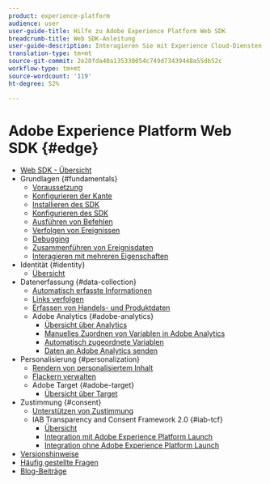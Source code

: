 ```yaml
---
product: experience-platform
audience: user
user-guide-title: Hilfe zu Adobe Experience Platform Web SDK
breadcrumb-title: Web SDK-Anleitung
user-guide-description: Interagieren Sie mit Experience Cloud-Diensten über das Edge-Netzwerk.
translation-type: tm+mt
source-git-commit: 2e28fda40a135330054c749d73439448a55db52c
workflow-type: tm+mt
source-wordcount: '119'
ht-degree: 52%

---
```



# Adobe Experience Platform Web SDK {#edge}

* [Web SDK - Übersicht](home.md)
* Grundlagen {#fundamentals}
   * [Voraussetzung](fundamentals/prerequisite.md)
   * [Konfigurieren der Kante](fundamentals/edge-configuration.md)
   * [Installieren des SDK](fundamentals/installing-the-sdk.md)
   * [Konfigurieren des SDK](fundamentals/configuring-the-sdk.md)
   * [Ausführen von Befehlen](fundamentals/executing-commands.md)
   * [Verfolgen von Ereignissen](fundamentals/tracking-events.md)
   * [Debugging](fundamentals/debugging.md)
   * [Zusammenführen von Ereignisdaten](fundamentals/merging-event-data.md)
   * [Interagieren mit mehreren Eigenschaften](fundamentals/interacting-with-multiple-properties.md)
* Identität {#identity}
   * [Übersicht](identity/overview.md)
* Datenerfassung {#data-collection}
   * [Automatisch erfasste Informationen](data-collection/automatic-information.md)
   * [Links verfolgen](data-collection/track-links.md)
   * [Erfassen von Handels- und Produktdaten](data-collection/collect-commerce-data.md)
   * Adobe Analytics {#adobe-analytics}
      * [Übersicht über Analytics](data-collection/adobe-analytics/analytics-overview.md)
      * [Manuelles Zuordnen von Variablen in Adobe Analytics](data-collection/adobe-analytics/manually-mapping-variables.md)
      * [Automatisch zugeordnete Variablen](data-collection/adobe-analytics/automatically-mapped-vars.md)
      * [Daten an Adobe Analytics senden](data-collection/adobe-analytics/sending-data-to-analytics.md)
* Personalisierung {#personalization}
   * [Rendern von personalisiertem Inhalt](personalization/rendering-personalization-content.md)
   * [Flackern verwalten](personalization/manage-flicker.md)
   * Adobe Target {#adobe-target}
      * [Übersicht über Target](personalization/adobe-target/target-overview.md)
* Zustimmung {#consent}
   * [Unterstützen von Zustimmung](consent/supporting-consent.md)
   * IAB Transparency and Consent Framework 2.0 {#iab-tcf}
      * [Übersicht](consent/iab-tcf/overview.md)
      * [Integration mit Adobe Experience Platform Launch](consent/iab-tcf/with-launch.md)
      * [Integration ohne Adobe Experience Platform Launch](consent/iab-tcf/without-launch.md)
* [Versionshinweise](release-notes.md)
* [Häufig gestellte Fragen](web-sdk-faq.md)
* [Blog-Beiträge](blog-posts.md)
